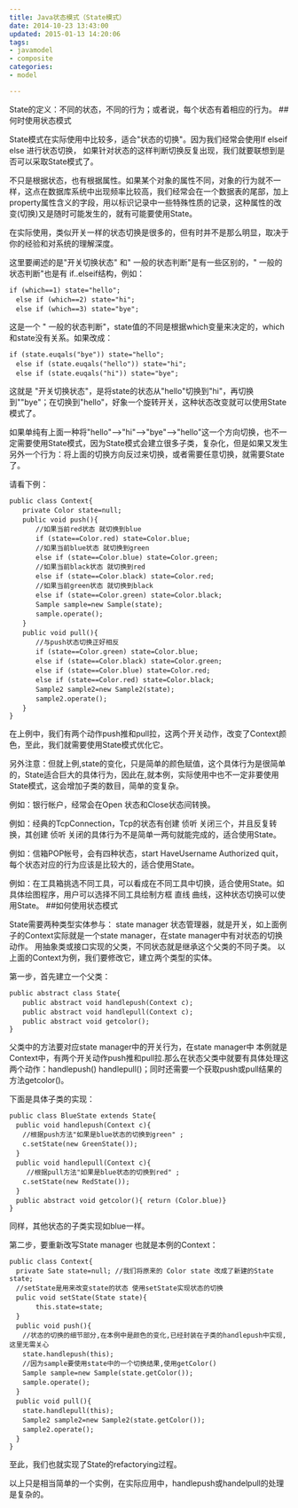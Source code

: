 ```yaml
---
title: Java状态模式（State模式）
date: 2014-10-23 13:43:00
updated: 2015-01-13 14:20:06
tags: 
- javamodel
- composite
categories: 
- model

---
```

State的定义：不同的状态，不同的行为；或者说，每个状态有着相应的行为。
##何时使用状态模式

State模式在实际使用中比较多，适合"状态的切换"。因为我们经常会使用If elseif else 进行状态切换， 如果针对状态的这样判断切换反复出现，我们就要联想到是否可以采取State模式了。


<!--more-->


不只是根据状态，也有根据属性。如果某个对象的属性不同，对象的行为就不一样，这点在数据库系统中出现频率比较高，我们经常会在一个数据表的尾部，加上property属性含义的字段，用以标识记录中一些特殊性质的记录，这种属性的改变(切换)又是随时可能发生的，就有可能要使用State。

在实际使用，类似开关一样的状态切换是很多的，但有时并不是那么明显，取决于你的经验和对系统的理解深度。

这里要阐述的是"开关切换状态" 和" 一般的状态判断"是有一些区别的，" 一般的状态判断"也是有 if..elseif结构，例如：

    if (which==1) state="hello";
    　else if (which==2) state="hi";
    　else if (which==3) state="bye";

这是一个 " 一般的状态判断"，state值的不同是根据which变量来决定的，which和state没有关系。如果改成：

    if (state.euqals("bye")) state="hello";
    　else if (state.euqals("hello")) state="hi";
    　else if (state.euqals("hi")) state="bye";

这就是 "开关切换状态"，是将state的状态从"hello"切换到"hi"，再切换到""bye"；在切换到"hello"，好象一个旋转开关，这种状态改变就可以使用State模式了。

如果单纯有上面一种将"hello"-->"hi"-->"bye"-->"hello"这一个方向切换，也不一定需要使用State模式，因为State模式会建立很多子类，复杂化，但是如果又发生另外一个行为：将上面的切换方向反过来切换，或者需要任意切换，就需要State了。

请看下例：

    public class Context{
    　　private Color state=null;
    　　public void push(){
    　　　　//如果当前red状态 就切换到blue
    　　　　if (state==Color.red) state=Color.blue;
    　　　　//如果当前blue状态 就切换到green
    　　　　else if (state==Color.blue) state=Color.green;
    　　　　//如果当前black状态 就切换到red
    　　　　else if (state==Color.black) state=Color.red;
    　　　　//如果当前green状态 就切换到black
    　　　　else if (state==Color.green) state=Color.black;
    　　　　Sample sample=new Sample(state);
    　　　　sample.operate();
    　　}
    　　public void pull(){
    　　　　//与push状态切换正好相反
    　　　　if (state==Color.green) state=Color.blue;
    　　　　else if (state==Color.black) state=Color.green;
    　　　　else if (state==Color.blue) state=Color.red;
    　　　　else if (state==Color.red) state=Color.black;
    　　　　Sample2 sample2=new Sample2(state);
    　　　　sample2.operate();
    　　}
    }

在上例中，我们有两个动作push推和pull拉，这两个开关动作，改变了Context颜色，至此，我们就需要使用State模式优化它。

另外注意：但就上例,state的变化，只是简单的颜色赋值，这个具体行为是很简单的，State适合巨大的具体行为，因此在,就本例，实际使用中也不一定非要使用State模式，这会增加子类的数目，简单的变复杂。

例如：银行帐户，经常会在Open 状态和Close状态间转换。

例如：经典的TcpConnection，Tcp的状态有创建 侦听 关闭三个，并且反复转换，其创建 侦听 关闭的具体行为不是简单一两句就能完成的，适合使用State。

例如：信箱POP帐号，会有四种状态，start HaveUsername Authorized quit，每个状态对应的行为应该是比较大的，适合使用State。

例如：在工具箱挑选不同工具，可以看成在不同工具中切换，适合使用State。如 具体绘图程序，用户可以选择不同工具绘制方框 直线 曲线，这种状态切换可以使用State。
##如何使用状态模式

State需要两种类型实体参与：
state manager 状态管理器，就是开关，如上面例子的Context实际就是一个state manager，在state manager中有对状态的切换动作。
用抽象类或接口实现的父类，不同状态就是继承这个父类的不同子类。
以上面的Context为例，我们要修改它，建立两个类型的实体。

第一步，首先建立一个父类：

    public abstract class State{
    　　public abstract void handlepush(Context c);
    　　public abstract void handlepull(Context c);
    　　public abstract void getcolor();
    }

父类中的方法要对应state manager中的开关行为，在state manager中 本例就是Context中，有两个开关动作push推和pull拉.那么在状态父类中就要有具体处理这两个动作：handlepush() handlepull()；同时还需要一个获取push或pull结果的方法getcolor()。

下面是具体子类的实现：

    public class BlueState extends State{
    　public void handlepush(Context c){
    　　//根据push方法"如果是blue状态的切换到green" ;
    　　c.setState(new GreenState());
    　}
    　public void handlepull(Context c){
    　　 //根据pull方法"如果是blue状态的切换到red" ;
    　　c.setState(new RedState());
    　}
    　public abstract void getcolor(){ return (Color.blue)}
    }

同样，其他状态的子类实现如blue一样。

第二步，要重新改写State manager 也就是本例的Context：

    public class Context{
    　private Sate state=null; //我们将原来的 Color state 改成了新建的State state;
    　//setState是用来改变state的状态 使用setState实现状态的切换
    　pulic void setState(State state){
    　　　　this.state=state;
    　}
    　public void push(){
    　　//状态的切换的细节部分,在本例中是颜色的变化,已经封装在子类的handlepush中实现,这里无需关心
    　　state.handlepush(this);
    　　//因为sample要使用state中的一个切换结果,使用getColor()
    　　Sample sample=new Sample(state.getColor());
    　　sample.operate();
    　}
    　public void pull(){
    　　state.handlepull(this);
    　　Sample2 sample2=new Sample2(state.getColor());
    　　sample2.operate();
    　}
    }

至此，我们也就实现了State的refactorying过程。

以上只是相当简单的一个实例，在实际应用中，handlepush或handelpull的处理是复杂的。
